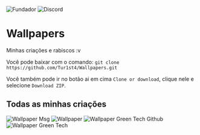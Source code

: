 ![Fundador](https://img.shields.io/badge/Fundador-Tur1st4-red.svg?style=for-the-badge&logo=arch-linux) ![Discord](https://img.shields.io/badge/Chat-Discord-blue.svg?style=for-the-badge&logo=Discord)

# Wallpapers
Minhas criações e rabiscos :v


Você pode baixar com o comando: `git clone https://github.com/Tur1st4/Wallpapers.git`

Você também pode ir no botão ai em cima `Clone or download`, clique nele e selecione `Download ZIP`.


## Todas as minhas criações
![Wallpaper Msg](https://user-images.githubusercontent.com/39463391/56072087-dea7d100-5d69-11e9-879e-87228b2e38cc.png)
![Wallpaper](https://user-images.githubusercontent.com/39463391/56072088-dea7d100-5d69-11e9-856f-bced0df9b62c.png)
![Wallpaper Green Tech Github](https://user-images.githubusercontent.com/39463391/57200382-b6268780-6f61-11e9-9b1e-ae383dc4a96b.png)
![Wallpaper Green Tech](https://user-images.githubusercontent.com/39463391/57200383-b6268780-6f61-11e9-871e-8203c4f055d4.png)
